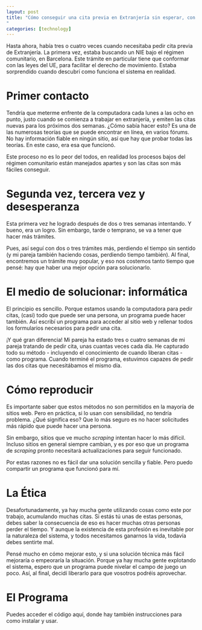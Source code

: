 ```yaml
---
layout: post
title: "Cómo conseguir una cita previa en Extranjería sin esperar, con scripting
"
categories: [technology]
---
```


Hasta ahora, había tres o cuatro veces cuando necesitaba pedir cita previa de Extranjería. La primera vez, estaba buscando un NIE bajo el régimen comunitario, en Barcelona. Este trámite en particular tiene que conformar con las leyes del UE, para facilitar el derecho de movimiento. Estaba sorprendido cuando descubrí como funciona el sistema en realidad.

# Primer contacto

Tendría que meterme enfrente de la computadora cada lunes a las ocho en punto, justo cuando se comienza a trabajar en extranjería, y emiten las citas nuevas para los próximos dos semanas. ¿Cómo sabía hacer esto? Es una de las numerosas teorías que se puede encontrar en línea, en varios fórums. No hay información fiable en ningún sitio, así que hay que probar todas las teorías. En este caso, era esa que funcionó.

Este proceso no es lo peor del todos, en realidad los procesos bajos del régimen comunitario están manejados apartes y son las citas son más fáciles conseguir.

# Segunda vez, tercera vez y desesperanza

Esta primera vez he logrado después de dos o tres semanas intentando. Y bueno, era un logro. Sin embargo, tarde o temprano, se va a tener que hacer más trámites.

Pues, así seguí con dos o tres trámites más, perdiendo el tiempo sin sentido (y mi pareja también haciendo cosas, perdiendo tiempo también). Al final, encontremos un trámite muy popular, y eso nos costemos tanto tiempo que pensé: hay que haber una mejor opción para solucionarlo.

# El medio de solucionar: informática

El principio es sencillo. Porque estamos usando la computadora para pedir citas, (casi) todo que puede ser una persona, un programa puede hacer también. Así escribí un programa para acceder al sitio web y rellenar todos los formularios necesarios para pedir una cita.

¡Y qué gran diferencia! Mi pareja ha estado tres o cuatro semanas de mi pareja tratando de pedir cita, unas cuantas veces cada día. He capturado todo su método - incluyendo el conocimiento de cuando liberan citas - como programa. Cuando terminé el programa, estuvimos capazes de pedir las dos citas que necesitábamos el mismo día.

# Cómo reproducir

Es importante saber que estos métodos no son permitidos en la mayoría de sitios web. Pero en práctica, si lo usan con sensibilidad, no tendría problema. ¿Qué significa eso? Que lo más seguro es no hacer solicitudes más rápido que puede hacer una persona.

Sin embargo, sitios que ve mucho *scraping* intentan hacer lo más difícil. Incluso sitios en general siempre cambian, y es por eso que un programa de *scraping* pronto necesitará actualizaciones para seguir funcionado.

Por estas razones no es fácil dar una solución sencilla y fiable. Pero puedo compartir un programa que funcionó para mí.

# La Ética

Desafortunadamente, ya hay mucha gente utilizando cosas como este por trabajo, acumulando muchas citas. Si estás tú unas de estas personas, debes saber la consecuencia de eso es hacer muchas otras personas perder el tiempo. Y aunque la existencia de esta profesión es inevitable por la naturaleza del sistema, y todos necesitamos ganarnos la vida, todavía debes sentirte mal.

Pensé mucho en cómo mejorar esto, y si una solución técnica más fácil mejoraría o empeoraría la situación. Porque ya hay mucha gente explotando el sistema, espero que un programa puede nivelar el campo de juego un poco. Así, al final, decidí liberarlo para que vosotros podréis aprovechar.

# El Programa

Puedes acceder el código aquí, donde hay también instrucciones para como instalar y usar.
